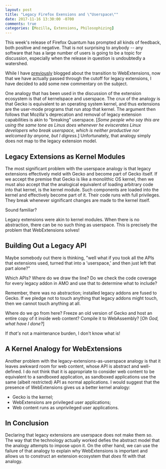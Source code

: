 ```yaml
---
layout: post
title: "Legacy Firefox Exensions and \"Userspace\""
date: 2017-11-16 13:30:00 -0700
comments: true
categories: [Mozilla, Extensions, Philosophizing]
---
```

This week's release of Firefox Quantum has prompted all kinds of feedback, both 
positive and negative. That is not surprising to anybody -- any software that 
has a large number of users is going to be a topic for discussion, especially 
when the release in question is undoubtedly a watershed.

While I have [previously](http://dblohm7.ca/blog/2015/08/30/on-webextensions/) 
blogged about the transition to WebExtensions, now that we have actually passed 
through the cutoff for legacy extensions, I have decided to add some new 
commentary on the subject.

One analogy that has been used in the discussion of the extension ecosystem is 
that of kernelspace and userspace. The crux of the analogy is that Gecko is 
equivalent to an operating system kernel, and thus extensions are the user-mode 
programs that run atop that kernel. The argument then follows that Mozilla's 
deprecation and removal of legacy extension capabilities is akin to "breaking" 
userspace. [*Some people who say this are using the same tone as Linus does 
whenever he eviscerates Linux developers who break userspace, which is neither 
productive nor welcomed by anyone, but I digress.*] Unfortunately, that analogy 
simply does not map to the legacy extension model.

Legacy Extensions as Kernel Modules
-----------------------------------

The most significant problem with the userspace analogy is that legacy extensions 
effectively meld with Gecko and become part of Gecko itself. If we accept the 
premise that Gecko is like a monolithic OS kernel, then we must also accept that
the analogical equivalent of loading arbitrary code into that kernel, is the 
kernel module. Such components are loaded into the kernel and effectively become 
part of it. Their code runs with full privileges. They break whenever 
significant changes are made to the kernel itself.

Sound familiar?

Legacy extensions were akin to kernel modules. When there is no abstraction, 
there can be no such thing as userspace. This is precisely the problem that 
WebExtensions solves!

Building Out a Legacy API
-------------------------

Maybe somebody out there is thinking, "well what if you took all the APIs that 
extensions used, turned that into a 'userspace,' and then just left that part 
alone?"

Which APIs? Where do we draw the line? Do we check the code coverage for every 
legacy addon in AMO and use that to determine what to include?

Remember, there was no abstraction; installed legacy addons are fused to Gecko. 
If we pledge not to touch anything that legacy addons might touch, then we 
cannot touch anything at all.

Where do we go from here? Freeze an old version of Gecko and host an entire copy 
of it inside web content? Compile it to WebAssembly? [*Oh God, what have I done?*]

If *that's* not a maintenance burden, I don't know what is!

A Kernel Analogy for WebExtensions
----------------------------------

Another problem with the legacy-extensions-as-userspace analogy is that it leaves 
awkward room for web content, whose API is abstract and well-defined. I do not 
think that it is appropriate to consider web content to be equivalent to a 
sandboxed application, as sandboxed applications use the same (albeit restricted) 
API as normal applications. I would suggest that the presence of WebExtensions
gives us a better kernel analogy:

* Gecko is the kernel;
* WebExtensions are privileged user applications;
* Web content runs as unprivileged user applications.

In Conclusion
-------------

Declaring that legacy extensions are userspace does not make them so. The way that 
the technology actually worked defies the abstract model that the analogy 
attempts to impose upon it. On the other hand, we can use the failure of that 
analogy to explain why WebExtensions is important and allows us to construct an 
extension ecosystem that *does* fit with that analogy.


